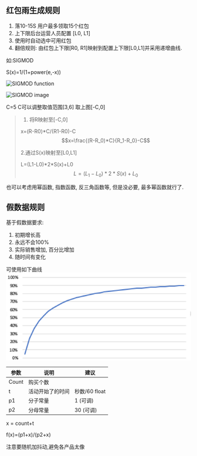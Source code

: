 ## 红包雨生成规则
1. 落10-15S 用户最多领取15个红包
2. 上下限后台运营人员配置 [L0, L1]
3. 使用时自动选中可用红包
4. 翻倍规则: 由红包上下限[R0, R1]映射到配置上下限[L0,L1]并采用递增曲线. 

如:SIGMOD 

S(x)=1/(1+power(e,-x))

![SIGMOD function](https://gss3.bdstatic.com/-Po3dSag_xI4khGkpoWK1HF6hhy/baike/s%3D99/sign=a46bd6f1dd33c895a27e9472d01340df/0df3d7ca7bcb0a4659502a5f6f63f6246b60af62.jpg)

![SIGMOD image](https://www.missshi.cn/static/files/591/5989cee6e519f50ef7000031/13/images/803410fe2e9a6fc695759034004f0888.png)

C=5
C可以调整取值范围[3,6]
取上图[-C,0]

> 1. 将R映射至[-C,0] 
> 
> x=(R-R0)\*C/(R1-R0)-C  
> $$x=\frac{(R-R_0)*C}{R_1-R_0}-C$$
> 
>  2.通过S(x)映射至[L0,L1]
>
> L=(L1-L0)\*2\*S(x)+L0
> $$L=(L_1-L_0)*2*S(x)+L_0$$
> 


也可以考虑用幂函数, 指数函数, 反三角函数等, 但是没必要, 最多幂函数就行了.

## 假数据规则
基于假数据要求:

1. 初期增长高
2. 永远不会100%
3. 实际销售增加, 百分比增加
4. 随时间有变化

可使用如下曲线
![data curve](datacurve.png)

参数 | 说明 | 建议 
---- | ---- | ---
Count | 购买个数
t | 活动开始了的时间 | 秒数/60 float
p1 | 分子常量 | 1 (可调)
p2 | 分母常量 | 30 (可调) 

x = count+t

f(x)=(p1+x)/(p2+x)

注意要随机加抖动,避免各产品太像
